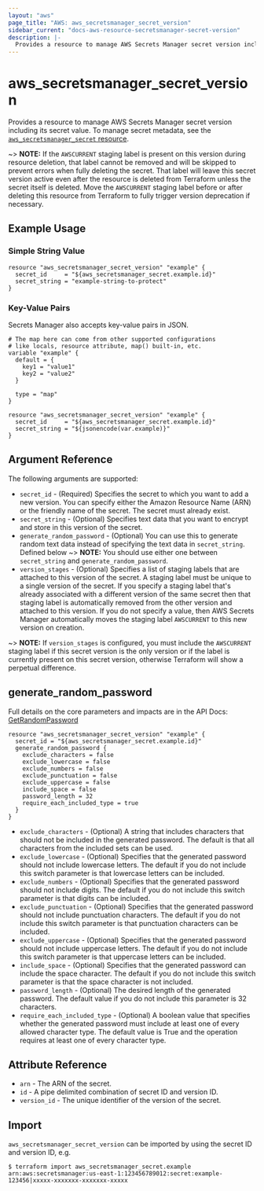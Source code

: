 ```yaml
---
layout: "aws"
page_title: "AWS: aws_secretsmanager_secret_version"
sidebar_current: "docs-aws-resource-secretsmanager-secret-version"
description: |-
  Provides a resource to manage AWS Secrets Manager secret version including its secret value
---
```


# aws_secretsmanager_secret_version

Provides a resource to manage AWS Secrets Manager secret version including its secret value. To manage secret metadata, see the [`aws_secretsmanager_secret` resource](/docs/providers/aws/r/secretsmanager_secret.html).

~> **NOTE:** If the `AWSCURRENT` staging label is present on this version during resource deletion, that label cannot be removed and will be skipped to prevent errors when fully deleting the secret. That label will leave this secret version active even after the resource is deleted from Terraform unless the secret itself is deleted. Move the `AWSCURRENT` staging label before or after deleting this resource from Terraform to fully trigger version deprecation if necessary.

## Example Usage

### Simple String Value

```hcl
resource "aws_secretsmanager_secret_version" "example" {
  secret_id     = "${aws_secretsmanager_secret.example.id}"
  secret_string = "example-string-to-protect"
}
```

### Key-Value Pairs

Secrets Manager also accepts key-value pairs in JSON.

```hcl
# The map here can come from other supported configurations
# like locals, resource attribute, map() built-in, etc.
variable "example" {
  default = {
    key1 = "value1"
    key2 = "value2"
  }

  type = "map"
}

resource "aws_secretsmanager_secret_version" "example" {
  secret_id     = "${aws_secretsmanager_secret.example.id}"
  secret_string = "${jsonencode(var.example)}"
}
```

## Argument Reference

The following arguments are supported:

* `secret_id` - (Required) Specifies the secret to which you want to add a new version. You can specify either the Amazon Resource Name (ARN) or the friendly name of the secret. The secret must already exist.
* `secret_string` - (Optional) Specifies text data that you want to encrypt and store in this version of the secret.
* `generate_random_password` - (Optional) You can use this to generate random text data instead of specifying the text data in `secret_string`. Defined below
~> **NOTE:** You should use either one between `secret_string` and `generate_random_password`.
* `version_stages` - (Optional) Specifies a list of staging labels that are attached to this version of the secret. A staging label must be unique to a single version of the secret. If you specify a staging label that's already associated with a different version of the same secret then that staging label is automatically removed from the other version and attached to this version. If you do not specify a value, then AWS Secrets Manager automatically moves the staging label `AWSCURRENT` to this new version on creation.

~> **NOTE:** If `version_stages` is configured, you must include the `AWSCURRENT` staging label if this secret version is the only version or if the label is currently present on this secret version, otherwise Terraform will show a perpetual difference.


## generate_random_password

Full details on the core parameters and impacts are in the API Docs: [GetRandomPassword](https://docs.aws.amazon.com/secretsmanager/latest/apireference/API_GetRandomPassword.html)

```hcl
resource "aws_secretsmanager_secret_version" "example" {
  secret_id = "${aws_secretsmanager_secret.example.id}"
  generate_random_password {
    exclude_characters = false
    exclude_lowercase = false
    exclude_numbers = false
    exclude_punctuation = false
    exclude_uppercase = false
    include_space = false
    password_length = 32
    require_each_included_type = true
  }
}
```

* `exclude_characters` - (Optional) A string that includes characters that should not be included in the generated password. The default is that all characters from the included sets can be used.
* `exclude_lowercase` - (Optional) Specifies that the generated password should not include lowercase letters. The default if you do not include this switch parameter is that lowercase letters can be included.
* `exclude_numbers` - (Optional) Specifies that the generated password should not include digits. The default if you do not include this switch parameter is that digits can be included.
* `exclude_punctuation` - (Optional) Specifies that the generated password should not include punctuation characters. The default if you do not include this switch parameter is that punctuation characters can be included.
* `exclude_uppercase` - (Optional) Specifies that the generated password should not include uppercase letters. The default if you do not include this switch parameter is that uppercase letters can be included.
* `include_space` - (Optional) Specifies that the generated password can include the space character. The default if you do not include this switch parameter is that the space character is not included.
* `password_length` - (Optional) The desired length of the generated password. The default value if you do not include this parameter is 32 characters.
* `require_each_included_type` - (Optional) A boolean value that specifies whether the generated password must include at least one of every allowed character type. The default value is True and the operation requires at least one of every character type.


## Attribute Reference

* `arn` - The ARN of the secret.
* `id` - A pipe delimited combination of secret ID and version ID.
* `version_id` - The unique identifier of the version of the secret.

## Import

`aws_secretsmanager_secret_version` can be imported by using the secret ID and version ID, e.g.

```
$ terraform import aws_secretsmanager_secret.example arn:aws:secretsmanager:us-east-1:123456789012:secret:example-123456|xxxxx-xxxxxxx-xxxxxxx-xxxxx
```
